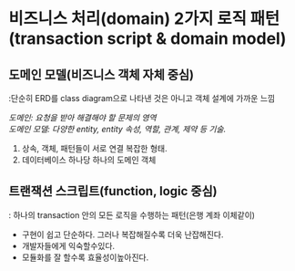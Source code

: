 # 비즈니스 처리(domain) 2가지 로직 패턴(transaction script & domain model)

## 도메인 모델(비즈니스 객체 자체 중심)
:단순히 ERD를 class diagram으로 나타낸 것은 아니고 객체 설계에 가까운 느낌<br>

_도메인: 요청을 받아 해결해야 할 문제의 영역_<br>
_도메인 모델: 다양한 entity, entity 속성, 역할, 관계, 제약 등 기술._<br>

1. 상속, 객체, 패턴들이 서로 연결 복잡한 형태.
2. 데이터베이스 하나당 하나의 도메인 객체

## 트랜잭션 스크립트(function, logic 중심)
: 하나의 transaction 안의 모든 로직을 수행하는 패턴(은행 계좌 이체같이)
- 구현이 쉽고 단순하다. 그러나 복잡해질수록 더욱 난잡해진다.
- 개발자들에게 익숙할수있다.
- 모듈화를 잘 할수록 효율성이높아진다.
